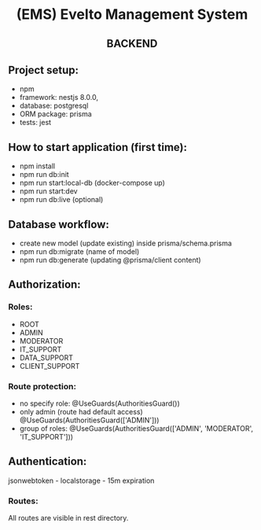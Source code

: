 <h1 style="text-align: center;">(EMS) Evelto Management System</h1>
<h2 style="text-align: center;">BACKEND</h2>

## Project setup:

- npm
- framework: nestjs 8.0.0,
- database: postgresql
- ORM package: prisma
- tests: jest

## How to start application (first time):

- npm install
- npm run db:init
- npm run start:local-db (docker-compose up)
- npm run start:dev
- npm run db:live (optional)

## Database workflow:

- create new model (update existing) inside prisma/schema.prisma
- npm run db:migrate (name of model)
- npm run db:generate (updating @prisma/client content)

## Authorization:

### Roles:

- ROOT
- ADMIN
- MODERATOR
- IT_SUPPORT
- DATA_SUPPORT
- CLIENT_SUPPORT

### Route protection:

- no specify role: @UseGuards(AuthoritiesGuard())
- only admin (route had default access) @UseGuards(AuthoritiesGuard(['ADMIN']))
- group of roles: @UseGuards(AuthoritiesGuard(['ADMIN', 'MODERATOR', 'IT_SUPPORT']))

## Authentication:

jsonwebtoken - localstorage - 15m expiration

### Routes:

All routes are visible in rest directory.
